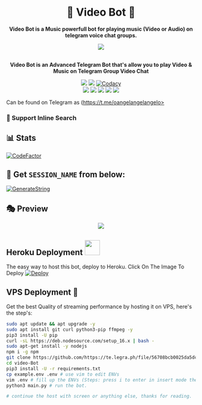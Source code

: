 <h1 align = "center"> 🎵 Video Bot 🎵 </h1>

<p align="center"><b> Video Bot is a Music powerfull bot for playing music (Video or Audio) on telegram voice chat groups. </b></p>


<p align="center"><a href="https://t.me/marrkmusic"><img src="https://te.legra.ph/file/7bdf03c71f848170d24b9.jpg"></a></p>
<p align="center">
    <br><b>Video Bot is an Advanced Telegram Bot that's allow you to play Video & Music on Telegram Group Video Chat</b><br>
</p>
<p align="center">
    <a href="https://www.python.org/" alt="made-with-python"> <img src="https://img.shields.io/badge/Made%20with-Python-black.svg?style=flat-square&logo=python&logoColor=blue&color=red" /></a>
    <a href="https://github.com/mivinka1/demonplayer/graphs/commit-activity" alt="Maintenance"> <img src="https://img.shields.io/badge/Maintained%3F-yes-red.svg?style=flat-square" /></a>
    <a href="https://app.codacy.com/gh/marrk85/Music-Video/dashboard"> <img src="https://img.shields.io/codacy/grade/a723cb464d5a4d25be3152b5d71de82d?color=red&logo=codacy&style=flat-square" alt="Codacy" /></a><br>
    <a href="https://github.com/mivinka1/demonplayer"> <img src="https://img.shields.io/github/repo-size/mivinka1/demonplayero?color=red&logo=github&logoColor=blue&style=flat-square" /></a>
    <a href="https://github.com/mivinka1/demonplayer/commits/main"> <img src="https://img.shields.io/github/last-commit/mivinka1/demonplayer?color=red&logo=github&logoColor=blue&style=flat-square" /></a>
    <a href="https://github.com/mivinka1/demonplayer/issues"> <img src="https://img.shields.io/github/issues/mivinka1/demonplayer?color=red&logo=github&logoColor=blue&style=flat-square" /></a>
    <a href="https://github.com/mivinka1/demonplayer/network/members"> <img src="https://img.shields.io/github/forks/mivinka1/demonplayer?color=red&logo=github&logoColor=blue&style=flat-square" /></a>  
    <a href="https://github.com/mivinka1/demonplayer/network/members"> <img src="https://img.shields.io/github/stars/mivinka1/demonplayer?color=red&logo=github&logoColor=blue&style=flat-square" /></a>  
</p>

Can be found on Telegram as (https://t.me/oangelangelangelo>

### 🔎 Support Inline Search

## 📊 Stats
[![CodeFactor](https://www.codefactor.io/repository/github/Rishabhbhan4/video-Bot/badge)](https://www.codefactor.io/repository/github/marrk85/Music-Video)

## 🧪 Get `SESSION_NAME` from below:

 [![GenerateString](https://te.legra.ph/file/e63dc76bc56a39f3383ab.jpg)](https://replit.com/@marrk85/genStr#main.py)


## 🎭 Preview
<p align="center">
  <img src="https://te.legra.ph/file/56708bcb0025da5dc19c4.jpg">
</p>

## Heroku Deployment <img src="./ImageFont/Kenred.gif" width="40px">
The easy way to host this bot, deploy to Heroku.
Click On The Image To Deploy
[![Deploy](https://te.legra.ph/file/131da17a823ddcb96f2f5.jpg)](https://heroku.com/deploy?template=https://github.com/mivinka1/demonplayer)

## VPS Deployment 🎵
Get the best Quality of streaming performance by hosting it on VPS, here's the step's:

```sh
sudo apt update && apt upgrade -y
sudo apt install git curl python3-pip ffmpeg -y
pip3 install -U pip
curl -sL https://deb.nodesource.com/setup_16.x | bash -
sudo apt-get install -y nodejs
npm i -g npm
git clone https://github.com/https://te.legra.ph/file/56708bcb0025da5dc19c4.jpg # clone the repo.
cd video-Bot
pip3 install -U -r requirements.txt
cp example.env .env # use vim to edit ENVs
vim .env # fill up the ENVs (Steps: press i to enter in insert mode then edit the file. Press Esc to exit the editing mode then type :wq! and press Enter key to save the file).
python3 main.py # run the bot.

# continue the host with screen or anything else, thanks for reading.
```

